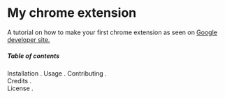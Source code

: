 # My chrome extension
A tutorial on how to make your first chrome extension as seen on [Google developer site.](https://developer.chrome.com/extensions)

##### Table of contents

Installation . 
Usage . 
Contributing .  
Credits .  
License . 
